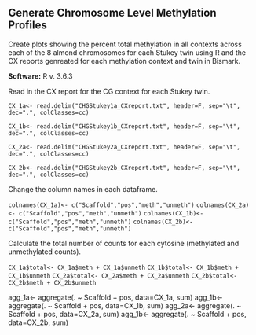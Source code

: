 ## Generate Chromosome Level Methylation Profiles

Create plots showing the percent total methylation in all contexts across each of the 8 almond chromosomes for each Stukey twin using R and the CX reports genreated for each methylation context and twin in Bismark.

**Software:**
R v. 3.6.3

Read in the CX report for the CG context for each Stukey twin.

```CX_1a<- read.delim("CHGStukey1a_CXreport.txt", header=F, sep="\t", dec=".", colClasses=cc)```

```CX_1b<- read.delim("CHGStukey1b_CXreport.txt", header=F, sep="\t", dec=".", colClasses=cc)```

```CX_2a<- read.delim("CHGStukey2a_CXreport.txt", header=F, sep="\t", dec=".", colClasses=cc)```

```CX_2b<- read.delim("CHGStukey2b_CXreport.txt", header=F, sep="\t", dec=".", colClasses=cc)```

Change the column names in each dataframe.

```colnames(CX_1a)<- c("Scaffold","pos","meth","unmeth")```
```colnames(CX_2a)<- c("Scaffold","pos","meth","unmeth")```
```colnames(CX_1b)<- c("Scaffold","pos","meth","unmeth")```
```colnames(CX_2b)<- c("Scaffold","pos","meth","unmeth")```

Calculate the total number of counts for each cytosine (methylated and unmethylated counts).

```CX_1a$total<- CX_1a$meth + CX_1a$unmeth```
```CX_1b$total<- CX_1b$meth + CX_1b$unmeth```
```CX_2a$total<- CX_2a$meth + CX_2a$unmeth```
```CX_2b$total<- CX_2b$meth + CX_2b$unmeth```


agg_1a<- aggregate(. ~ Scaffold + pos, data=CX_1a, sum)
agg_1b<- aggregate(. ~ Scaffold + pos, data=CX_1b, sum)
agg_2a<- aggregate(. ~ Scaffold + pos, data=CX_2a, sum)
agg_1b<- aggregate(. ~ Scaffold + pos, data=CX_2b, sum)

